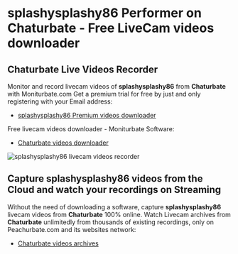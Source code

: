 # splashysplashy86 Performer on Chaturbate - Free LiveCam videos downloader

## Chaturbate Live Videos Recorder

Monitor and record livecam videos of **splashysplashy86** from **Chaturbate** with Moniturbate.com
Get a premium trial for free by just and only registering with your Email address:
* [splashysplashy86 Premium videos downloader](https://moniturbate.com/request-demo-licence-key.html)

Free livecam videos downloader - Moniturbate Software:
* [Chaturbate videos downloader](https://moniturbate.com/moniturbate-download-software.html)

![splashysplashy86 livecam videos recorder](https://peachurnet.com/templates/moniturbate-software.png)


## Capture splashysplashy86 videos from the Cloud and watch your recordings on Streaming

Without the need of downloading a software, capture **splashysplashy86** livecam videos from **Chaturbate** 100% online.
Watch Livecam archives from **Chaturbate** unlimitedly from thousands of existing recordings, only on Peachurbate.com and its websites network:
* [Chaturbate videos archives](https://peachurnet.com/)